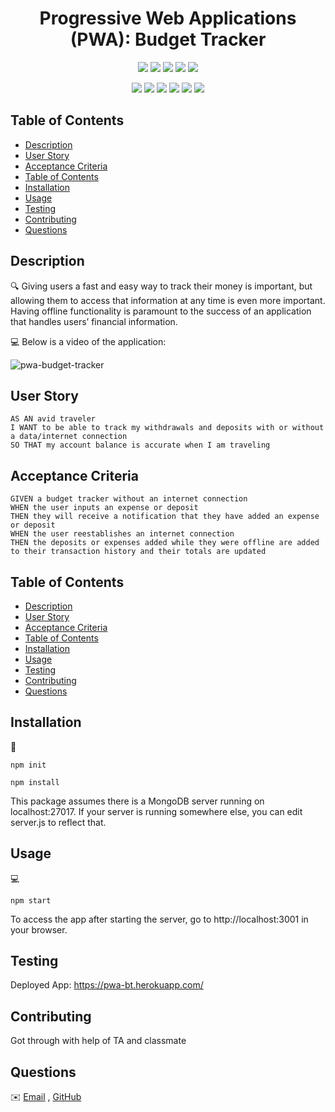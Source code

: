 <h1 align="center"> Progressive Web Applications (PWA): Budget Tracker</h1>
  
<p align="center">
    <img src="https://img.shields.io/github/repo-size/vpham26/NoSQL.Social-Network-API" />
    <img src="https://img.shields.io/github/languages/top/vpham26/NoSQL.Social-Network-API"  />
    <img src="https://img.shields.io/github/issues/vpham26/NoSQL.Social-Network-API" />
    <img src="https://img.shields.io/github/last-commit/vpham26/NoSQL.Social-Network-API" >
    <a href="https://github.com/jpd61"><img src="https://img.shields.io/github/followers/vpham26?style=social" target="_blank" /></a>
</p>
  
<p align="center">
    <img src="https://img.shields.io/badge/javascript-yellow" />
    <img src="https://img.shields.io/badge/express-orange" />
    <img src="https://img.shields.io/badge/MongoDB-blue"  />
    <img src="https://img.shields.io/badge/mongoose-red"  />
    <img src="https://img.shields.io/badge/moment-blue"  />
    <img src="https://img.shields.io/badge/nodemon-green" />
</p>

## Table of Contents
- [Description](#description)
- [User Story](#user-story)
- [Acceptance Criteria](#acceptance-criteria)
- [Table of Contents](#table-of-contents)
- [Installation](#installation)
- [Usage](#usage)
- [Testing](#testing)
- [Contributing](#contributing)
- [Questions](#questions)

## Description

🔍 Giving users a fast and easy way to track their money is important, but allowing them to access that information at any time is even more important. Having offline functionality is paramount to the success of an application that handles users’ financial information.
  
💻 Below is a video of the application:
  
![pwa-budget-tracker](./assets/)

## User Story

```
AS AN avid traveler
I WANT to be able to track my withdrawals and deposits with or without a data/internet connection
SO THAT my account balance is accurate when I am traveling 
```

## Acceptance Criteria

```
GIVEN a budget tracker without an internet connection
WHEN the user inputs an expense or deposit
THEN they will receive a notification that they have added an expense or deposit
WHEN the user reestablishes an internet connection
THEN the deposits or expenses added while they were offline are added to their transaction history and their totals are updated
```
   
## Table of Contents
- [Description](#description)
- [User Story](#user-story)
- [Acceptance Criteria](#acceptance-criteria)
- [Table of Contents](#table-of-contents)
- [Installation](#installation)
- [Usage](#usage)
- [Testing](#testing)
- [Contributing](#contributing)
- [Questions](#questions)

## Installation
💾   
  
`npm init`

`npm install`

This package assumes there is a MongoDB server running on localhost:27017. If your server is running somewhere else, you can edit server.js to reflect that.

## Usage
💻   
  
`npm start`

To access the app after starting the server, go to http://localhost:3001 in your browser.

## Testing

Deployed App: https://pwa-bt.herokuapp.com/

## Contributing

Got through with help of TA and classmate

## Questions
✉️ [Email](mailto:vulong.pham26@gmail.com) , [GitHub](https://github.com/vpham26)<br />